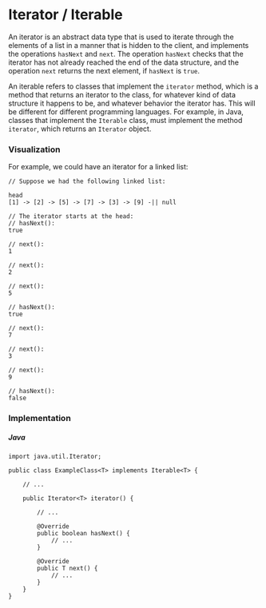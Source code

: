 # Iterator / Iterable

An iterator is an abstract data type that is used to iterate through the elements of a list in a 
manner that is hidden to the client, and implements the operations `hasNext` and `next`. The 
operation `hasNext` checks that the iterator has not already reached the end of the data structure, 
and the operation `next` returns the next element, if `hasNext` is `true`.

An iterable refers to classes that implement the `iterator` method, which is a method that returns 
an iterator to the class, for whatever kind of data structure it happens to be, and whatever 
behavior the iterator has. This will be different for different programming languages. For example,
in Java, classes that implement the `Iterable` class, must implement the method `iterator`, which 
returns an `Iterator` object.

### Visualization

For example, we could have an iterator for a linked list:

```
// Suppose we had the following linked list:

head
[1] -> [2] -> [5] -> [7] -> [3] -> [9] -|| null

// The iterator starts at the head:
// hasNext():
true

// next():
1

// next():
2

// next():
5

// hasNext():
true

// next():
7

// next():
3

// next():
9

// hasNext():
false
```

### Implementation

##### Java

```
import java.util.Iterator;

public class ExampleClass<T> implements Iterable<T> {

    // ...

    public Iterator<T> iterator() {
        
        // ...

        @Override
        public boolean hasNext() {
            // ...
        }

        @Override
        public T next() {
            // ...
        }
    }
}
```